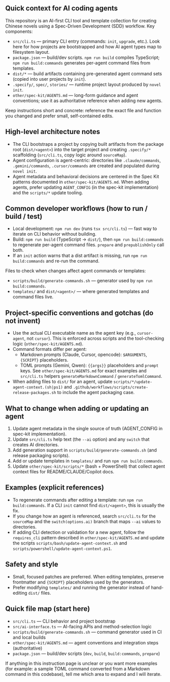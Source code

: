 ## Quick context for AI coding agents

This repository is an AI-first CLI tool and template collection for creating Chinese novels using a Spec-Driven Development (SDD) workflow. Key components:

- `src/cli.ts` — primary CLI entry (commands: `init`, `upgrade`, etc.). Look here for how projects are bootstrapped and how AI agent types map to filesystem layout.
- `package.json` — build/dev scripts. `npm run build` compiles TypeScript; `npm run build:commands` generates per-agent command files from templates.
- `dist/*` — build artifacts containing pre-generated agent command sets (copied into user projects by `init`).
- `.specify/`, `spec/`, `stories/` — runtime project layout produced by `novel init`.
- `other/spec-kit/AGENTS.md` — long-form guidance and agent conventions; use it as authoritative reference when adding new agents.

Keep instructions short and concrete: reference the exact file and function you changed and prefer small, self-contained edits.

## High-level architecture notes

- The CLI bootstraps a project by copying built artifacts from the package root (`dist/<agent>`) into the target project and creating `.specify/*` scaffolding (`src/cli.ts`, copy logic around `sourceMap`).
- Agent configuration is agent-centric: directories like `.claude/commands`, `.gemini/commands`, `.cursor/commands` are created and populated during `novel init`.
- Agent metadata and behavioral decisions are centered in the Spec Kit patterns documented in `other/spec-kit/AGENTS.md`. When adding agents, prefer updating `AGENT_CONFIG` (in the spec-kit implementation) and the `scripts/*` update tooling.

## Common developer workflows (how to run / build / test)

- Local development: `npm run dev` (runs `tsx src/cli.ts`) — fast way to iterate on CLI behavior without building.
- Build: `npm run build` (TypeScript -> `dist/`), then `npm run build:commands` to regenerate per-agent command files. `prepare` and `prepublishOnly` call both.
- If an `init` action warns that a dist artifact is missing, run `npm run build:commands` and re-run the command.

Files to check when changes affect agent commands or templates:
- `scripts/build/generate-commands.sh` — generator used by `npm run build:commands`.
- `templates/` and `dist/<agent>/` — where generated templates and command files live.

## Project-specific conventions and gotchas (do not invent)

- Use the actual CLI executable name as the agent key (e.g., `cursor-agent`, not `cursor`). This is enforced across scripts and the tool-checking logic (`other/spec-kit/AGENTS.md`).
- Command formats differ per agent:
  - Markdown prompts (Claude, Cursor, opencode): `$ARGUMENTS`, `{SCRIPT}` placeholders.
  - TOML prompts (Gemini, Qwen): `{{args}}` placeholders and `prompt` keys.
  See `other/spec-kit/AGENTS.md` for exact examples and `src/cli.ts` helpers `generateMarkdownCommand` / `generateTomlCommand`.
- When adding files to `dist/` for an agent, update `scripts/*/update-agent-context.(sh|ps1)` and `.github/workflows/scripts/create-release-packages.sh` to include the agent packaging case.

## What to change when adding or updating an agent

1. Update agent metadata in the single source of truth (AGENT_CONFIG in spec-kit implementation).
2. Update `src/cli.ts` help text (the `--ai` option) and any `switch` that creates AI directories.
3. Add generation support in `scripts/build/generate-commands.sh` (and release packaging scripts).
4. Add or update templates in `templates/` and run `npm run build:commands`.
5. Update `other/spec-kit/scripts/*` (bash + PowerShell) that collect agent context files for README/CLAUDE/Copilot docs.

## Examples (explicit references)

- To regenerate commands after editing a template: run `npm run build:commands`. If a CLI `init` cannot find `dist/<agent>`, this is usually the fix.
- If you change how an agent is referenced, search `src/cli.ts` for the `sourceMap` and the `switch(options.ai)` branch that maps `--ai` values to directories.
- If adding CLI detection or validation for a new agent, follow the `requires_cli` pattern described in `other/spec-kit/AGENTS.md` and update the scripts `scripts/bash/update-agent-context.sh` and `scripts/powershell/update-agent-context.ps1`.

## Safety and style

- Small, focused patches are preferred. When editing templates, preserve frontmatter and `{SCRIPT}` placeholders used by the generators.
- Prefer modifying `templates/` and running the generator instead of hand-editing `dist/` files.

## Quick file map (start here)

- `src/cli.ts` — CLI behavior and project bootstrap
- `src/ai-interface.ts` — AI-facing APIs and method-selection logic
- `scripts/build/generate-commands.sh` — command generator used in CI and local builds
- `other/spec-kit/AGENTS.md` — agent conventions and integration steps (authoritative)
- `package.json` — build/dev scripts (`dev`, `build`, `build:commands`, `prepare`)

If anything in this instruction page is unclear or you want more examples (for example: a sample TOML command converted from a Markdown command in this codebase), tell me which area to expand and I will iterate. 
